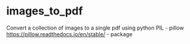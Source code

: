 # images_to_pdf

Convert a collection of images to a single pdf using python PIL -
pillow https://pillow.readthedocs.io/en/stable/ - package
